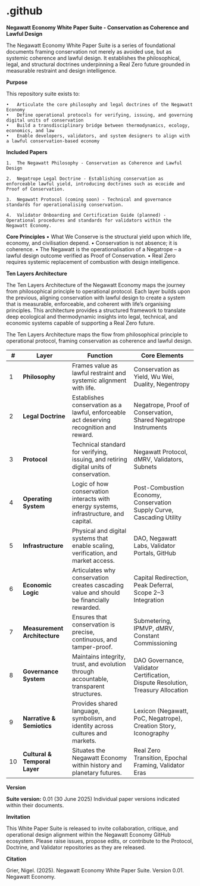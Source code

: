# .github
**Negawatt Economy White Paper Suite - Conservation as Coherence and Lawful Design**

The Negawatt Economy White Paper Suite is a series of foundational documents framing conservation not merely as avoided use, but as systemic coherence and lawful design. It establishes the philosophical, legal, and structural doctrines underpinning a Real Zero future grounded in measurable restraint and design intelligence.

**Purpose**

This repository suite exists to:

	•	Articulate the core philosophy and legal doctrines of the Negawatt Economy
	•	Define operational protocols for verifying, issuing, and governing digital units of conservation
	•	Build a transdisciplinary bridge between thermodynamics, ecology, economics, and law
	•	Enable developers, validators, and system designers to align with a lawful conservation-based economy

**Included Papers**

	1.	The Negawatt Philosophy - Conservation as Coherence and Lawful Design

	2.	Negatrope Legal Doctrine - Establishing conservation as enforceable lawful yield, introducing doctrines such as ecocide and Proof of Conservation.

	3.	Negawatt Protocol (coming soon) - Technical and governance standards for operationalising conservation.
 
	4.	Validator Onboarding and Certification Guide (planned) - Operational procedures and standards for validators within the Negawatt Economy.

**Core Principles**
	•	What We Conserve is the structural yield upon which life, economy, and civilisation depend.
	•	Conservation is not absence; it is coherence.
	•	The Negawatt is the operationalisation of a Negatrope – a lawful design outcome verified as Proof of Conservation.
	•	Real Zero requires systemic replacement of combustion with design intelligence.

**Ten Layers Architecture**

The Ten Layers Architecture of the Negawatt Economy maps the journey from philosophical principle to operational protocol. Each layer builds upon the previous, aligning conservation with lawful design to create a system that is measurable, enforceable, and coherent with life’s organising principles. This architecture provides a structured framework to translate deep ecological and thermodynamic insights into legal, technical, and economic systems capable of supporting a Real Zero future.

The Ten Layers Architecture maps the flow from philosophical principle to operational protocol, framing conservation as coherence and lawful design.

| **#** | **Layer** | **Function** | **Core Elements** |
| --- | --- | --- | --- |
| 1 | **Philosophy** | Frames value as lawful restraint and systemic alignment with life. | Conservation as Yield, Wu Wei, Duality, Negentropy |
| 2 | **Legal Doctrine** | Establishes conservation as a lawful, enforceable act deserving recognition and reward. | Negatrope, Proof of Conservation, Shared Negatrope Instruments |
| 3 | **Protocol** | Technical standard for verifying, issuing, and retiring digital units of conservation. | Negawatt Protocol, dMRV, Validators, Subnets |
| 4 | **Operating System** | Logic of how conservation interacts with energy systems, infrastructure, and capital. | Post-Combustion Economy, Conservation Supply Curve, Cascading Utility |
| 5 | **Infrastructure** | Physical and digital systems that enable scaling, verification, and market access. | DAO, Negawatt Labs, Validator Portals, GitHub |
| 6 | **Economic Logic** | Articulates why conservation creates cascading value and should be financially rewarded. | Capital Redirection, Peak Deferral, Scope 2–3 Integration |
| 7 | **Measurement Architecture** | Ensures that conservation is precise, continuous, and tamper-proof. | Submetering, IPMVP, dMRV, Constant Commissioning |
| 8 | **Governance System** | Maintains integrity, trust, and evolution through accountable, transparent structures. | DAO Governance, Validator Certification, Dispute Resolution, Treasury Allocation |
| 9 | **Narrative & Semiotics** | Provides shared language, symbolism, and identity across cultures and markets. | Lexicon (Negawatt, PoC, Negatrope), Creation Story, Iconography |
| 10 | **Cultural & Temporal Layer** | Situates the Negawatt Economy within history and planetary futures. | Real Zero Transition, Epochal Framing, Validator Eras |

**Version**

**Suite version:** 0.01 (30 June 2025)
Individual paper versions indicated within their documents.

**Invitation**

This White Paper Suite is released to invite collaboration, critique, and operational design alignment within the Negawatt Economy GitHub ecosystem. Please raise issues, propose edits, or contribute to the Protocol, Doctrine, and Validator repositories as they are released.

**Citation**

Grier, Nigel. (2025). Negawatt Economy White Paper Suite. Version 0.01. Negawatt Economy.
